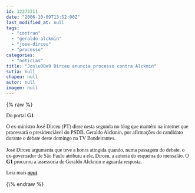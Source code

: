 ```yaml
---
id: 12373311
date: "2006-10-09T13:52:00Z"
last_modified_at: null
tags:
  - "contran"
  - "geraldo-alckmin"
  - "jose-dirceu"
  - "processo"
categories:
  - "noticias"
title: "Jos\u00e9 Dirceu anuncia processo contra Alckmin"
sutia: null
chapeu: null
autor: null
imagem: null
---
```

{\% raw %}
<p><P><FONT face=Verdana>Do portal <STRONG>G1</STRONG></FONT></P></p>
<p><P><FONT face=Verdana>O ex-ministro José Dirceu (PT) disse nesta segunda no blog que mantém na internet que processará o presidenciável do PSDB, Geraldo Alckmin, por afirmações do candidato durante o debate deste domingo na TV Bandeirantes.<BR><BR>José Dirceu argumenta que teve a honra atingida quando, numa passagem do debate, o ex-governador de São Paulo atribuiu a ele, Dirceu, a autoria do esquema do mensalão. O <B>G1</B> procurou a assessoria de Geraldo Alckmin e aguarda resposta.</FONT></P></p>
<p><P><FONT face=Verdana>Leia mais <STRONG><EM><A href=\"https://g1.globo.com/Noticias/Eleicoes/0,,AA1304041-6282,00.html\" target=_blank>aqui</A></EM></STRONG>.</P></FONT> </p>
{\% endraw %}